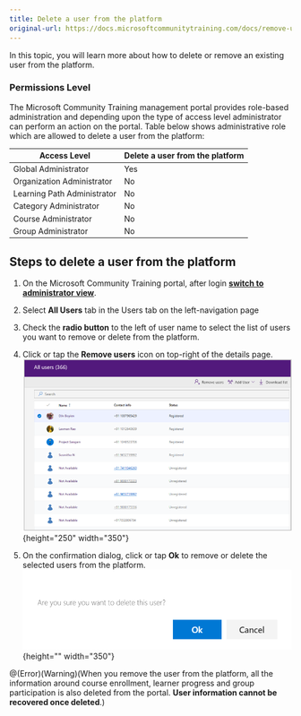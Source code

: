 ```yaml
---
title: Delete a user from the platform
original-url: https://docs.microsoftcommunitytraining.com/docs/remove-user-from-the-portal
---
```

In this topic, you will learn more about how to delete or remove an existing user from the platform.

### Permissions Level
The Microsoft Community Training management portal provides role-based administration and depending upon the type of access level administrator can perform an action on the portal. Table below shows administrative role which are allowed to delete a user from the platform:

| Access Level    | Delete a user from the platform |
| --- | --- |
| Global Administrator | Yes |
| Organization Administrator | No |
| Learning Path Administrator | No |
| Category Administrator | No |
| Course Administrator | No | 
| Group Administrator | No | 

## Steps to delete a user from the platform

1.	On the Microsoft Community Training portal, after login [**switch to administrator view**](%28https://microsoftindia.document360.io/docs/configure-platform#step-2--switch-to-administrator-view-of-the-portal%29). 

2.	Select **All Users** tab in the Users tab on the left-navigation page

3.	Check the **radio button** to the left of user name to select the list of users you want to remove or delete from the platform. 

4.	Click or tap the **Remove users** icon on top-right of the details page.
![Delet user from platform](../../media/Delet%20user%20from%20platform.png){height="250" width="350"}

5.	On the confirmation dialog, click or tap **Ok** to remove or delete the selected users from the platform.
![image.png](../../media/image%2863%29.png){height="" width="350"}

@(Error)(Warning)(When you remove the user from the platform, all the information around course enrollment, learner progress and group participation is also deleted from the portal. **User information cannot be recovered once deleted**.)
